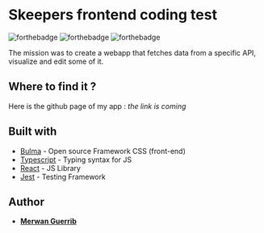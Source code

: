 # Skeepers frontend coding test

![forthebadge](https://forthebadge.com/images/badges/made-with-typescript.svg) ![forthebadge](https://forthebadge.com/images/badges/built-with-love.svg) ![forthebadge](https://forthebadge.com/images/badges/no-ragrets.svg)

The mission was to create a webapp that fetches data from a specific API, visualize and edit some of it.

## Where to find it ?

Here is the github page of my app : _the link is coming_

## Built with

- [Bulma](https://bulma.io/) - Open source Framework CSS (front-end)
- [Typescript](https://www.typescriptlang.org/) - Typing syntax for JS
- [React](https://fr.reactjs.org/) - JS Library
- [Jest](https://jestjs.io/fr/) - Testing Framework

## Author

- [**Merwan Guerrib**](https://github.com/merwanguerrib)
